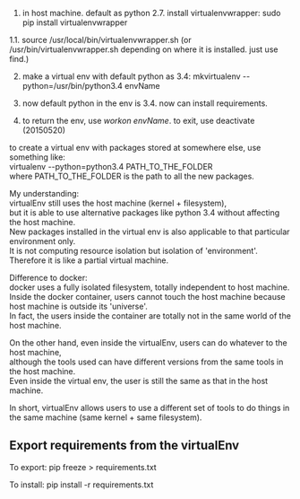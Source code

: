 1. in host machine. default as python 2.7. install virtualenvwrapper: sudo pip install virtualenvwrapper  

1.1. source /usr/local/bin/virtualenvwrapper.sh (or /usr/bin/virtualenvwrapper.sh depending on where it is installed. just use find.) 

2. make a virtual env with default python as 3.4: mkvirtualenv    --python=/usr/bin/python3.4   envName  

3. now default python in the env is 3.4. now can install requirements.  

4. to return the env, use *workon envName*. to exit, use deactivate (20150520)  

to create a virtual env with packages stored at somewhere else, use something like:    
virtualenv --python=python3.4 PATH_TO_THE_FOLDER  
where PATH_TO_THE_FOLDER is the path to all the new packages.


My understanding:  
virtualEnv still uses the host machine (kernel + filesystem),   
but it is able to use alternative packages like python 3.4 without affecting the host machine.  
New packages installed in the virtual env is also applicable to that particular environment only.  
It is not computing resource isolation but isolation of 'environment'.   
Therefore it is like a partial virtual machine.

Difference to docker:  
 docker uses a fully isolated filesystem, totally independent to host machine.   
Inside the docker container, users cannot touch the host machine 
because host machine is outside its 'universe'.   
In fact, the users inside the container are totally not in the same world of the host machine.  

On the other hand, even inside the virtualEnv, users can do whatever to the host machine,  
although the tools used can have different versions from the same tools in the host machine.  
Even inside the virtual env, the user is still the same as that in the host machine.

In short, virtualEnv allows users to use a different set of tools to do things in the same machine (same kernel + same filesystem).


Export requirements from the virtualEnv
--------------------------------------------

To export: pip freeze > requirements.txt

To install: pip install -r requirements.txt
